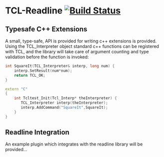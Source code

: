 TCL-Readline  [![Build Status](https://travis-ci.org/Grauniad/TCL-Readline.png?branch=master)](https://travis-ci.org/Grauniad/TCL-Readline)
============

Typesafe C++ Extensions
--------------
A small, type-safe, API is provided for writing c++ extensions is provided. Using the TCL_Interpreter object standard c++ functions can be registered with TCL, and the library will take care of argument counting and type validation before the function is invoked: 


```c++
int SquareIt(TCL_Interpreter& interp, long num) {
    interp.SetResult(num*num);
    return TCL_OK;
}

extern "C"
{
    int Tcltest_Init(Tcl_Interp* theInterpreter) {
       TCL_Interpreter interp(theInterpreter);
       interp.AddCommand("SquareIt",SquareIt);
    }
}
```

Readline Integration
---------------------
An example plugin which integrates with the readline library will be provided...
